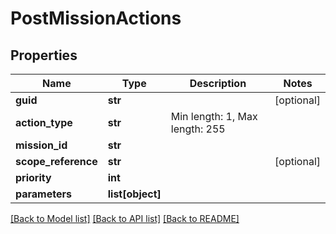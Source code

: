 # PostMissionActions

## Properties
Name | Type | Description | Notes
------------ | ------------- | ------------- | -------------
**guid** | **str** |  | [optional] 
**action_type** | **str** | Min length: 1, Max length: 255 | 
**mission_id** | **str** |  | 
**scope_reference** | **str** |  | [optional] 
**priority** | **int** |  | 
**parameters** | **list[object]** |  | 

[[Back to Model list]](../README.md#documentation-for-models) [[Back to API list]](../README.md#documentation-for-api-endpoints) [[Back to README]](../README.md)



